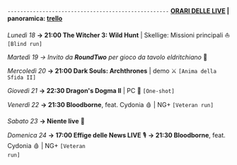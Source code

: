 <code>---------------------------------------------------</code>
<b><u>ORARI DELLE LIVE</u> | panoramica: <a href="https://trello.com/b/iKwdSGf3/sabaku">trello</a></b>

<i>Lunedì 18</i>
<b>→ 21:00 The Witcher 3: Wild Hunt</b> | Skellige: Missioni principali ⛵️ <code>[Blind run]</code>

<i>Martedì 19</i>
<i>→ Invito da <b>RoundTwo</b> per gioco da tavolo eldritchiano</i> 🎲

<i>Mercoledì 20</i>
<b>→ 21:00 Dark Souls: Archthrones</b> | demo ⚔️ <code>[Anima della Sfida II]</code> 

<i>Giovedì 21</i>
<b>→ 22:30 Dragon's Dogma II</b> | PC 🐉 <code>[One-shot]</code> 

<i>Venerdì 22</i>
<b>→ 21:30 Bloodborne</b>, feat. Cydonia 🩸 | NG+ <code>[Veteran run]</code>

<i>Sabato 23</i>
<b>→ Niente live</b> 🍛

<i>Domenica 24</i>
<b>→ 17:00 Effige delle News LIVE</b> 🎙️
<b>→ 21:30 Bloodborne</b>, feat. Cydonia 🩸 | NG+ <code>[Veteran run]</code>
